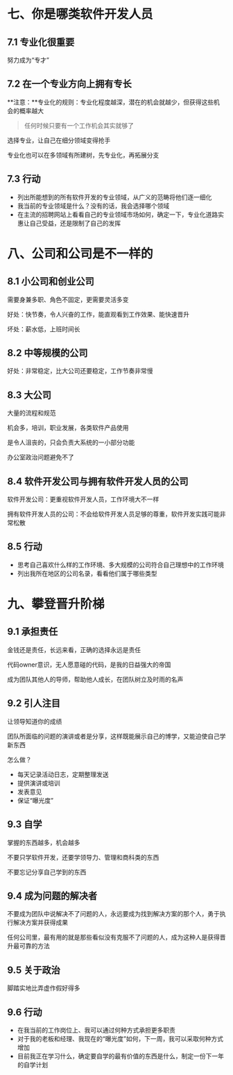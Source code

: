 # 七、你是哪类软件开发人员

## 7.1 专业化很重要

努力成为“专才”

## 7.2 在一个专业方向上拥有专长

**注意：**专业化的规则：专业化程度越深，潜在的机会就越少，但获得这些机会的概率越大

> 任何时候只要有一个工作机会其实就够了

选择专业，让自己在细分领域变得抢手

专业化也可以在多领域有所建树，先专业化，再拓展分支

## 7.3 行动

- 列出所能想到的所有软件开发的专业领域，从广义的范畴将他们逐一细化
- 我当前的专业领域是什么？没有的话，我会选择哪个领域
- 在主流的招聘网站上看看自己的专业领域市场如何，确定一下，专业化道路实惠让自己受益，还是限制了自己的发挥

# 八、公司和公司是不一样的

## 8.1 小公司和创业公司

需要身兼多职、角色不固定，更需要灵活多变

好处：快节奏，令人兴奋的工作，能直观看到工作效果、能快速晋升

坏处：薪水低，上班时间长

## 8.2 中等规模的公司

好处：非常稳定，比大公司还要稳定，工作节奏非常慢

## 8.3 大公司

大量的流程和规范

机会多，培训，职业发展，各类软件产品使用

是令人沮丧的，只会负责大系统的一小部分功能

办公室政治问题避免不了

## 8.4 软件开发公司与拥有软件开发人员的公司

软件开发公司：更重视软件开发人员，工作环境大不一样

拥有软件开发人员的公司：不会给软件开发人员足够的尊重，软件开发实践可能非常松散

## 8.5 行动

- 思考自己喜欢什么样的工作环境、多大规模的公司符合自己理想中的工作环境
- 列出我所在地区的公司名录，看看他们属于哪些类型

# 九、攀登晋升阶梯

## 9.1 承担责任

金钱还是责任，长远来看，正确的选择永远是责任

代码owner意识，无人愿意碰的代码，是我的日益强大的帝国

成为团队其他人的导师，帮助他人成长，在团队树立及时雨的名声

## 9.2 引人注目

让领导知道你的成绩

团队所面临的问题的演讲或者是分享，这样既能展示自己的博学，又能迫使自己学新东西

怎么做？

- 每天记录活动日志，定期整理发送
- 提供演讲或培训
- 发表意见
- 保证“曝光度”

## 9.3 自学

掌握的东西越多，机会越多

不要只学软件开发，还要学领导力、管理和商科类的东西

不要忘记分享自己学到的东西

## 9.4 成为问题的解决者

不要成为团队中说解决不了问题的人，永远要成为找到解决方案的那个人，勇于执行解决方案并获得成果

任何公司里，最有用的就是那些看似没有克服不了问题的人，成为这种人是获得晋升最可靠的方法

## 9.5 关于政治

脚踏实地比弄虚作假好得多

## 9.6 行动

- 在我当前的工作岗位上、我可以通过何种方式承担更多职责
- 对于我的老板和经理、我现在的“曝光度”如何，下一周，我可以采取何种方式增加
- 目前我正在学习什么，确定要自学的最有价值的东西是什么，制定一份下一年的自学计划